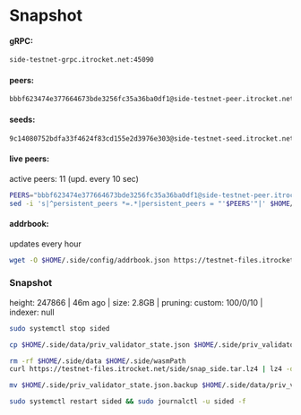 # Snapshot

#### gRPC: <a href="#grpc" id="grpc"></a>

```bash
side-testnet-grpc.itrocket.net:45090
```

#### peers: <a href="#peer" id="peer"></a>

```bash
bbbf623474e377664673bde3256fc35a36ba0df1@side-testnet-peer.itrocket.net:45656
```

#### seeds: <a href="#seed" id="seed"></a>

```bash
9c14080752bdfa33f4624f83cd155e2d3976e303@side-testnet-seed.itrocket.net:45656
```

#### live peers: <a href="#live-peers" id="live-peers"></a>

active peers: 11 (upd. every 10 sec)

```bash
PEERS="bbbf623474e377664673bde3256fc35a36ba0df1@side-testnet-peer.itrocket.net:45656,9f718219b4987c9625b7e656f231095cefba29e8@95.214.54.146:26858,51d27832df0ebda927247d11eec133323c8f4347@88.198.7.204:36656,d4f63fdebcb3a3bd458885b3e15dbec595f281a7@161.97.118.43:17656,bba0fc728d37aabf7e2c25ed1c097398158161f1@89.117.53.20:26656,85a16af0aa674b9d1c17c3f2f3a83f28f468174d@167.235.242.236:26656,e6575e39599afba59bbe3422284b22edfb1adafb@23.88.5.169:24656,be9c91db3d56bc0306374145c61819849e700e63@37.27.5.156:26656,4e0fb7292b57e78a73d31a19a609ba6a0e74118f@161.97.170.6:26656,a70265a28a06e5a7d525920514ae17406dbeffd0@104.236.66.76:26656,6def6906f05a0d10a671d3cd2005529d320bb3c7@152.228.208.164:26656"
sed -i 's|^persistent_peers *=.*|persistent_peers = "'$PEERS'"|' $HOME/.side/config/config.toml
```

#### addrbook: <a href="#addrbook" id="addrbook"></a>

updates every hour

```bash
wget -O $HOME/.side/config/addrbook.json https://testnet-files.itrocket.net/side/addrbook.json
```

### Snapshot <a href="#snap" id="snap"></a>

height: 247866 | 46m ago | size: 2.8GB | pruning: custom: 100/0/10 | indexer: null

```bash
sudo systemctl stop sided

cp $HOME/.side/data/priv_validator_state.json $HOME/.side/priv_validator_state.json.backup

rm -rf $HOME/.side/data $HOME/.side/wasmPath
curl https://testnet-files.itrocket.net/side/snap_side.tar.lz4 | lz4 -dc - | tar -xf - -C $HOME/.side

mv $HOME/.side/priv_validator_state.json.backup $HOME/.side/data/priv_validator_state.json

sudo systemctl restart sided && sudo journalctl -u sided -f
```
